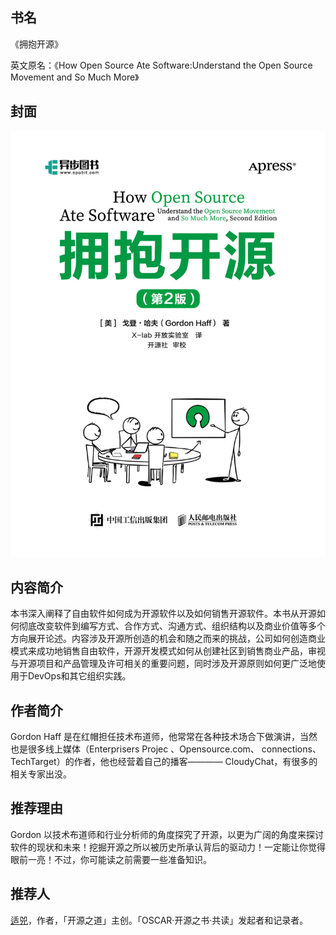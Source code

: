 ##  书名

《拥抱开源》

英文原名：《How Open Source Ate Software:Understand the Open Source Movement and So Much More》

## 封面

![](./face-image/how-os-ate-software-zh.jpg)

## 内容简介

本书深入阐释了自由软件如何成为开源软件以及如何销售开源软件。本书从开源如何彻底改变软件到编写方式、合作方式、沟通方式、组织结构以及商业价值等多个方向展开论述。内容涉及开源所创造的机会和随之而来的挑战，公司如何创造商业模式来成功地销售自由软件，开源开发模式如何从创建社区到销售商业产品，审视与开源项目和产品管理及许可相关的重要问题，同时涉及开源原则如何更广泛地使用于DevOps和其它组织实践。

## 作者简介

Gordon Haff 是在红帽担任技术布道师，他常常在各种技术场合下做演讲，当然也是很多线上媒体（Enterprisers Projec 、Opensource.com、 connections、TechTarget）的作者，他也经营着自己的播客———— CloudyChat，有很多的相关专家出没。

## 推荐理由

Gordon 以技术布道师和行业分析师的角度探究了开源，以更为广阔的角度来探讨软件的现状和未来！挖掘开源之所以被历史所承认背后的驱动力！一定能让你觉得眼前一亮！不过，你可能读之前需要一些准备知识。 

## 推荐人

[适兕](https://opensourceway.community/all_about_kuosi)，作者，「开源之道」主创。「OSCAR·开源之书·共读」发起者和记录者。
